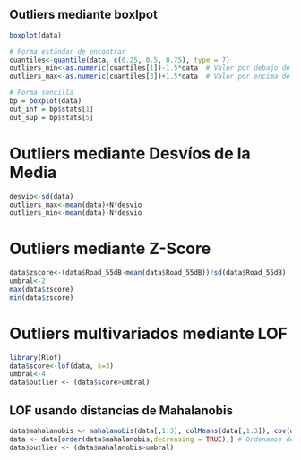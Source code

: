 ## Outliers mediante boxlpot
``` r
boxplot(data)

# Forma estándar de encontrar
cuantiles<-quantile(data, c(0.25, 0.5, 0.75), type = 7)
outliers_min<-as.numeric(cuantiles[1])-1.5*data  # Valor por debajo de lo cual serán outliers 
outliers_max<-as.numeric(cuantiles[3])+1.5*data  # Valor por encima de lo cual serán outliers

# Forma sencilla
bp = boxplot(data)
out_inf = bp$stats[1]
out_sup = bp$stats[5]
```

# Outliers mediante Desvíos de la Media
``` r
desvio<-sd(data)
outliers_max<-mean(data)+N*desvio
outliers_min<-mean(data)-N*desvio
```

# Outliers mediante Z-Score
``` r
data$zscore<-(data$Road_55dB-mean(data$Road_55dB))/sd(data$Road_55dB)
umbral<-2
max(data$zscore)
min(data$zscore)
```

# Outliers multivariados mediante LOF
``` r
library(Rlof)
data$score<-lof(data, k=3)
umbral<-4
data$outlier <- (data$score>umbral)
```

## LOF usando distancias de Mahalanobis
``` r
data$mahalanobis <- mahalanobis(data[,1:3], colMeans(data[,1:3]), cov(data[,1:3]))
data <- data[order(data$mahalanobis,decreasing = TRUE),] # Ordenamos de forma decreciente, según el score de Mahalanobis
data$outlier <- (data$mahalanobis>umbral)
```
